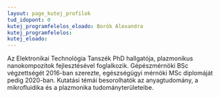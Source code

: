 ```yaml
---
layout: page_kutej_profilok
tud_idopont: 0
kutej_programfelelos_eloado: Borók Alexandra
kutej_programfelelos: 
kutej_eloado: 
---
```


Az Elektronikai Technológia Tanszék PhD hallgatója, plazmonikus nanokompozitok fejlesztésével foglalkozik. Gépészmérnöki BSc végzettségét 2016-ban szerezte, egészségügyi mérnöki MSc diplomáját pedig 2020-ban. 
Kutatási témái besorolhatók az anyagtudomány, a mikrofluidika és a plazmonika tudományterületeibe.